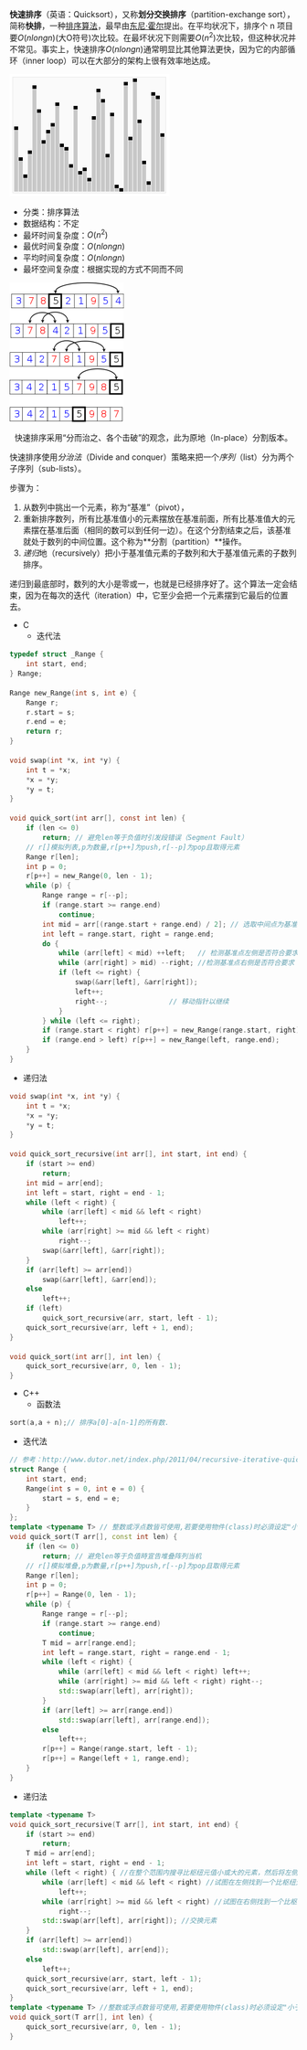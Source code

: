 **快速排序**（英语：Quicksort），又称**划分交换排序**（partition-exchange sort），简称**快排**，一种[排序算法](https://zh.wikipedia.org/wiki/%E6%8E%92%E5%BA%8F%E7%AE%97%E6%B3%95)，最早由[东尼·霍尔](https://zh.wikipedia.org/wiki/%E6%9D%B1%E5%B0%BC%C2%B7%E9%9C%8D%E7%88%BE)提出。在平均状况下，排序个 n 项目要$O(nlong n)$(大O符号)次比较。在最坏状况下则需要$O(n^2)$次比较，但这种状况并不常见。事实上，快速排序$O(nlong n)$通常明显比其他算法更快，因为它的内部循环（inner loop）可以在大部分的架构上很有效率地达成。

![](../../Image/Sorting_quicksort_anim.gif)

- 分类：排序算法
- 数据结构：不定
- 最坏时间复杂度：$O(n^2)$
- 最优时间复杂度：$O(n long n)$
- 平均时间复杂度：$O(nlongn)$
- 最坏空间复杂度：根据实现的方式不同而不同

![](../../Image/Partition_example.png)

<center>快速排序采用“分而治之、各个击破”的观念，此为原地（ln-place）分割版本。</center>

快速排序使用*分治法*（Divide and conquer）策略来把一个*序列*（list）分为两个子序列（sub-lists）。

步骤为：

1. 从数列中挑出一个元素，称为“基准”（pivot），
2. 重新排序数列，所有比基准值小的元素摆放在基准前面，所有比基准值大的元素摆在基准后面（相同的数可以到任何一边）。在这个分割结束之后，该基准就处于数列的中间位置。这个称为**分割（partition）**操作。
3. *递归*地（recursively）把小于基准值元素的子数列和大于基准值元素的子数列排序。

递归到最底部时，数列的大小是零或一，也就是已经排序好了。这个算法一定会结束，因为在每次的迭代（iteration）中，它至少会把一个元素摆到它最后的位置去。

- C
  - 迭代法

```c
typedef struct _Range {
    int start, end;
} Range;

Range new_Range(int s, int e) {
    Range r;
    r.start = s;
    r.end = e;
    return r;
}

void swap(int *x, int *y) {
    int t = *x;
    *x = *y;
    *y = t;
}

void quick_sort(int arr[], const int len) {
    if (len <= 0)
        return; // 避免len等于负值时引发段错误（Segment Fault）
    // r[]模拟列表,p为数量,r[p++]为push,r[--p]为pop且取得元素
    Range r[len];
    int p = 0;
    r[p++] = new_Range(0, len - 1);
    while (p) {
        Range range = r[--p];
        if (range.start >= range.end)
            continue;
        int mid = arr[(range.start + range.end) / 2]; // 选取中间点为基准点
        int left = range.start, right = range.end;
        do {
            while (arr[left] < mid) ++left;   // 检测基准点左侧是否符合要求
            while (arr[right] > mid) --right; //检测基准点右侧是否符合要求
            if (left <= right) {
                swap(&arr[left], &arr[right]);
                left++;
                right--;               // 移动指针以继续
            }
        } while (left <= right);
        if (range.start < right) r[p++] = new_Range(range.start, right);
        if (range.end > left) r[p++] = new_Range(left, range.end);
    }
}
```

- 递归法

```c
void swap(int *x, int *y) {
    int t = *x;
    *x = *y;
    *y = t;
}

void quick_sort_recursive(int arr[], int start, int end) {
    if (start >= end)
        return;
    int mid = arr[end];
    int left = start, right = end - 1;
    while (left < right) {
        while (arr[left] < mid && left < right)
            left++;
        while (arr[right] >= mid && left < right)
            right--;
        swap(&arr[left], &arr[right]);
    }
    if (arr[left] >= arr[end])
        swap(&arr[left], &arr[end]);
    else
        left++;
    if (left)
        quick_sort_recursive(arr, start, left - 1);
    quick_sort_recursive(arr, left + 1, end);
}

void quick_sort(int arr[], int len) {
    quick_sort_recursive(arr, 0, len - 1);
}
```

- C++
  - 函数法

```c++
sort(a,a + n);// 排序a[0]-a[n-1]的所有数.
```

- 迭代法

```c++
// 参考：http://www.dutor.net/index.php/2011/04/recursive-iterative-quick-sort/
struct Range {
    int start, end;
    Range(int s = 0, int e = 0) {
        start = s, end = e;
    }
};
template <typename T> // 整数或浮点数皆可使用,若要使用物件(class)时必須设定"小于"(<)、"大于"(>)、"不小于"(>=)的运算子功能
void quick_sort(T arr[], const int len) {
    if (len <= 0)
        return; // 避免len等于负值時宣告堆叠阵列当机
    // r[]模拟堆叠,p为數量,r[p++]为push,r[--p]为pop且取得元素
    Range r[len];
    int p = 0;
    r[p++] = Range(0, len - 1);
    while (p) {
        Range range = r[--p];
        if (range.start >= range.end)
            continue;
        T mid = arr[range.end];
        int left = range.start, right = range.end - 1;
        while (left < right) {
            while (arr[left] < mid && left < right) left++;
            while (arr[right] >= mid && left < right) right--;
            std::swap(arr[left], arr[right]);
        }
        if (arr[left] >= arr[range.end])
            std::swap(arr[left], arr[range.end]);
        else
            left++;
        r[p++] = Range(range.start, left - 1);
        r[p++] = Range(left + 1, range.end);
    }
}
```

- 递归法

```c++
template <typename T>
void quick_sort_recursive(T arr[], int start, int end) {
    if (start >= end)
        return;
    T mid = arr[end];
    int left = start, right = end - 1;
    while (left < right) { //在整个范围内搜寻比枢纽元值小或大的元素，然后将左侧元素与右侧元素交换
        while (arr[left] < mid && left < right) //试图在左侧找到一个比枢纽元更大的元素
            left++;
        while (arr[right] >= mid && left < right) //试图在右侧找到一个比枢纽元更小的元素
            right--;
        std::swap(arr[left], arr[right]); //交换元素
    }
    if (arr[left] >= arr[end])
        std::swap(arr[left], arr[end]);
    else
        left++;
    quick_sort_recursive(arr, start, left - 1);
    quick_sort_recursive(arr, left + 1, end);
}
template <typename T> //整数或浮点数皆可使用,若要使用物件(class)时必须设定"小于"(<)、"大于"(>)、"不小于"(>=)的运算子功能
void quick_sort(T arr[], int len) {
    quick_sort_recursive(arr, 0, len - 1);
}
```



